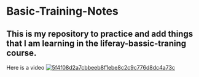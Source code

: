 # Basic-Training-Notes

## This is my repository to practice and add things that I am learning in the liferay-bassic-traning course.

Here is a video
[![5f4f08d2a7cbbeeb8f1ebe8c2c9c776d8dc4a73c](https://user-images.githubusercontent.com/99041740/165523670-622d0c61-b611-40ae-83f3-22d838628083.jpg)](https://www.youtube.com/watch?v=CwINTJAaPR0)
